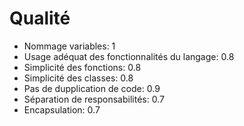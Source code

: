 # Qualité

* Nommage variables: 1
* Usage adéquat des fonctionnalités du langage: 0.8
* Simplicité des fonctions: 0.8
* Simplicité des classes: 0.8
* Pas de dupplication de code: 0.9
* Séparation de responsabilités: 0.7
* Encapsulation: 0.7
